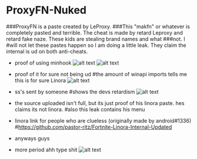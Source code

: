 # ProxyFN-Nuked
###ProxyFN is a paste created by LeProxy.
###This "makfn" or whatever is completely pasted and terrible. The cheat is made by retard Leproxy and retard fake naze. These kids are stealing brand names and what ###not. I #will not let these pastes happen so I am doing a little leak. They claim the internal is ud on both anti-cheats.

- proof of using minhook
![alt text](https://cdn.discordapp.com/attachments/1017574455406497842/1047305859497214012/image.png)
![alt text](https://cdn.discordapp.com/attachments/1017574455406497842/1047306023985225828/image.png)

- proof of it for sure not being ud
#the amount of winapi imports tells me this is for sure Linora
![alt text](https://cdn.discordapp.com/attachments/1017574455406497842/1047306540996116521/image.png)

- ss's sent by someone
#shows the devs retardism
![alt text](https://cdn.discordapp.com/attachments/1017574455406497842/1047306948325953586/image.png)

- the source uploaded isn't full, but its just proof of his linora paste. hes claims its not linora.
#also this leak contains his menu

- linora link for people who are clueless (originally made by android#1336)
#https://github.com/pastor-ritz/Fortnite-Linora-Internal-Updated

- anyways guys

- more period ahh type shit
![alt text](https://cdn.discordapp.com/attachments/1042223408060051575/1047309841498112010/leftover1.png)
